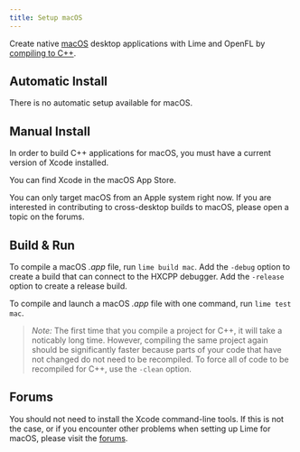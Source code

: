 ```yaml
---
title: Setup macOS
---
```


Create native [macOS](https://developer.apple.com/macos/) desktop applications with Lime and OpenFL by [compiling to C++](https://haxe.org/manual/target-cpp-getting-started.html).

## Automatic Install

There is no automatic setup available for macOS.

## Manual Install

In order to build C++ applications for macOS, you must have a current version of Xcode installed.

You can find Xcode in the macOS App Store.

You can only target macOS from an Apple system right now. If you are interested in contributing to cross-desktop builds to macOS, please open a topic on the forums.

## Build & Run

To compile a macOS _.app_ file, run `lime build mac`. Add the `-debug` option to create a build that can connect to the HXCPP debugger. Add the `-release` option to create a release build.

To compile and launch a macOS _.app_ file with one command, run `lime test mac`.

> _Note:_ The first time that you compile a project for C++, it will take a noticably long time. However, compiling the same project again should be significantly faster because parts of your code that have not changed do not need to be recompiled. To force all of code to be recompiled for C++, use the `-clean` option.

## Forums

You should not need to install the Xcode command-line tools. If this is not the case, or if you encounter other problems when setting up Lime for macOS, please visit the [forums](http://community.openfl.org/c/help).
